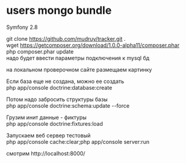 users mongo bundle
=====

Symfony 2.8

git clone https://github.com/mudruy/tracker.git . <br />
wget https://getcomposer.org/download/1.0.0-alpha11/composer.phar <br />
php composer.phar update <br />
надо будет ввести параметры подключения к mysql бд <br />


на локальном проверочном сайте размещаем картинку  <br />
<img src="http://localhost:8000/banner" width="0" height="0" style="visibility: hidden;" /> <br />

Если база еще не создана, можно ее создать <br /> 
php app/console doctrine:database:create <br />

Потом надо забросить структуры базы  <br />
php app/console doctrine:schema:update --force <br />

Грузим инит данные - фиктуры <br />
php app/console doctrine:fixtures:load <br />

Запускаем веб сервер тестовый <br />
php app/console cache:clear;php app/console server:run <br />


смотрим http://localhost:8000/ <br />
